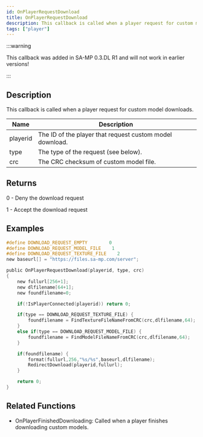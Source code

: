 ```yaml
---
id: OnPlayerRequestDownload
title: OnPlayerRequestDownload
description: This callback is called when a player request for custom model downloads.
tags: ["player"]
---
```


:::warning

This callback was added in SA-MP 0.3.DL R1 and will not work in earlier versions!

:::

## Description

This callback is called when a player request for custom model downloads.

| Name     | Description                                              |
| -------- | -------------------------------------------------------- |
| playerid | The ID of the player that request custom model download. |
| type     | The type of the request (see below).                     |
| crc      | The CRC checksum of custom model file.                   |

## Returns

0 - Deny the download request

1 - Accept the download request

## Examples

```c
#define DOWNLOAD_REQUEST_EMPTY        0
#define DOWNLOAD_REQUEST_MODEL_FILE    1
#define DOWNLOAD_REQUEST_TEXTURE_FILE    2
new baseurl[] = "https://files.sa-mp.com/server";

public OnPlayerRequestDownload(playerid, type, crc)
{
    new fullurl[256+1];
    new dlfilename[64+1];
    new foundfilename=0;

    if(!IsPlayerConnected(playerid)) return 0;

    if(type == DOWNLOAD_REQUEST_TEXTURE_FILE) {
        foundfilename = FindTextureFileNameFromCRC(crc,dlfilename,64);
    }
    else if(type == DOWNLOAD_REQUEST_MODEL_FILE) {
        foundfilename = FindModelFileNameFromCRC(crc,dlfilename,64);
    }

    if(foundfilename) {
        format(fullurl,256,"%s/%s",baseurl,dlfilename);
        RedirectDownload(playerid,fullurl);
    }

    return 0;
}
```

## Related Functions

- OnPlayerFinishedDownloading: Called when a player finishes downloading custom models.
